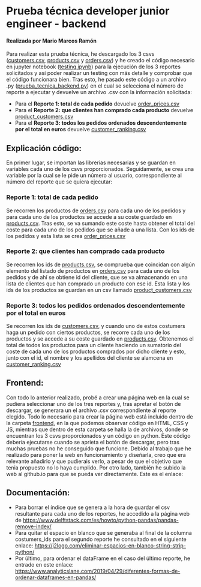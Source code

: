 # Prueba técnica developer junior engineer - backend
#### Realizada por Mario Marcos Ramón

Para realizar esta prueba técnica, he descargado los 3 csvs ([customers.csv](customers.csv), [products.csv](products.csv) y [orders.csv](orders.csv)) y he creado el código necesario en jupyter notebook ([testing.ipynb](testing.ipynb)) para la ejecución de los 3 reportes solicitados y así poder realizar un testing con más detalle y comprobar que el código funcionara bien. Tras esto, he pasado este código a un archivo .py ([prueba_tecnica_backend.py](prueba_tecnica_backend.py)) en el cual se selecciona el número de reporte a ejecutar y devuelve un archivo .csv con la información solicitada:
- Para el **Reporte 1: total de cada pedido** devuelve [order_prices.csv](order_prices.csv)
- Para el **Reporte 2: que clientes han comprado cada producto** devuelve [product_customers.csv](product_customers.csv)
- Para el **Reporte 3: todos los pedidos ordenados descendentemente por el total en euros** devuelve [customer_ranking.csv](customer_ranking.csv)

## Explicación código:
En primer lugar, se importan las librerias necesarias y se guardan en variables cada uno de los csvs proporcionados. Seguidamente, se crea una variable por la cual se le pide un número al usuario, correspondiente al número del reporte que se quiera ejecutar:
### Reporte 1: total de cada pedido
Se recorren los productos de [orders.csv](orders.csv) para cada uno de los pedidos y para cada uno de los productos se accede a su coste guardado en [products.csv](products.csv). Tras esto, se va sumando este coste hasta obtener el total del coste para cada uno de los pedidos que se añade a una lista. Con los ids de los pedidos y esta lista se crea [order_prices.csv](order_prices.csv)
### Reporte 2: que clientes han comprado cada producto
Se recorren los ids de [products.csv](products.csv), se comprueba que coincidan con algún elemento del listado de productos en [orders.csv](orders.csv) para cada uno de los pedidos y de ahí se obtiene id del cliente, que se va almacenando en una lista de clientes que han comprado un producto con ese id. Esta lista y los ids de los productos se guardan en un csv llamado [product_customers.csv](product_customers.csv)
### Reporte 3: todos los pedidos ordenados descendentemente por el total en euros 
Se recorren los ids de [customers.csv](customers.csv), y cuando uno de estos costumers haga un pedido con ciertos productos, se recorre cada uno de los productos y se accede a su coste guardado en [products.csv](products.csv). Obtenemos el total de todos los productos para un cliente haciendo un sumatorio del coste de cada uno de los productos comprados por dicho cliente y esto, junto con el id, el nombre y los apellidos del cliente se alamcena en [customer_ranking.csv](customer_ranking.csv)

## Frontend:
Con todo lo anterior realizado, probé a crear una página web en la cual se pudiera seleccionar uno de los tres reportes y, tras apretar el botón de descargar, se generara un el archivo .csv correspondiente al reporte elegido. 
Todo lo necesario para crear la página web está incluido dentro de la carpeta [frontend](frontend), en la que podemos observar código en HTML, CSS y JS, mientras que dentro de esta carpeta se halla la de archivos, donde se encuentran los 3 csvs proporcionados y un código en python. Este código debería ejecutarse cuando se aprieta el botón de descargar, pero tras muchas pruebas no he conseguido que funcione. Debido al trabajo que he realizado para poner la web en funcionamiento y diseñarla, creo que era relevante añadirlo y que pudierais verlo, a pesar de que el objetivo que tenia propuesto no lo haya cumplido.
Por otro lado, también he subido la web al github.io para que se pueda ver directamente. Este es el enlace: 

## Documentación:
- Para borrar el índice que se genera a la hora de guardar el csv resultante para cada uno de los reportes, he accedido a la página web de https://www.delftstack.com/es/howto/python-pandas/pandas-remove-index/
- Para quitar el espacio en blanco que se generaba al final de la columna costumers_ids para el segundo reporte he consultado en el siguiente enlace: https://j2logo.com/eliminar-espacios-en-blanco-string-strip-python/
- Por último, para ordenar el dataFrame en el caso del último reporte, he entrado en este enlace: https://www.analyticslane.com/2019/04/29/diferentes-formas-de-ordenar-dataframes-en-pandas/
